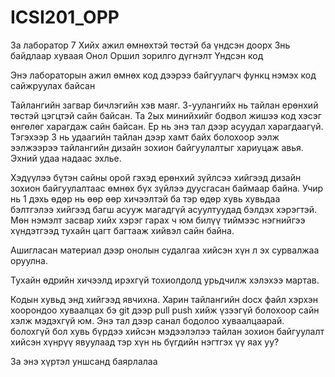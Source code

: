 # ICSI201_OPP

За лаборатор 7
Хийх ажил өмнөхтэй төстэй ба үндсэн доорх 3нь байдлаар хуваая
Онол
Оршил зорилго дүгнэлт
Үндсэн код

Энэ лабораторын ажил өмнөх код дээрээ байгуулагч функц нэмэх код сайжруулах байсан


Тайлангийн загвар бичлэгийн хэв маяг. 3-уулангийх нь тайлан ерөнхий төстэй цэгцтэй сайн байсан. Та 2ых минийхийг бодвол жишээ код хэсэг өнгөлөг харагдаж сайн байсан.
Ер нь энэ тал дээр асуудал харагдаагүй. Тэгэхээр 3 нь удаагийн тайлан дээр хамт байх болохоор ээлж ээлжээрээ тайлангийн дизайн зохион байгуулалтыг хариуцаж авья.
Эхний удаа надаас эхлье. 

Хэдүүлээ бүтэн сайны орой гэхэд ерөнхий зүйлсээ хийгээд дизайн зохион байгуулалтаас өмнөх бүх зүйлээ дуусгасан баймаар байна.
Учир нь 1 дэхь өдөр нь өөр өөр хичээлтэй ба тэр өдөр хувь хувьдаа бэлтгэлээ хийгээд багш асууж магадгүй асуултуудад бэлдэх хэрэгтэй.
Мөн нэмэлт засвар хийх хэрэг гарах ч юм билүү тиймээс нэгнийгээ хүндэтгээд тухайн цагт багтааж хийвэл сайн байна.

Ашигласан материал дээр онолын судалгаа хийсэн хүн л эх сурвалжаа оруулна.

Тухайн өдрийн хичээлд ирэхгүй тохиолдолд урьдчилж хэлэхээ мартав.

Кодын хувьд энд хийгээд явчихна. Харин тайлангийн docx файл хэрхэн хоорондоо хуваалцах бэ git дээр pull push хийж үзээгүй болохоор сайн хэлж мэдэхгүй юм.
Энэ тал дээр санал бодолоо хуваалцаарай. болохгүй бол хувь бүрдээ хийсэн мэдээлэлээ тайлан зохион байгуулалт хийсэн хүнрүү явуулаад тэр хүн нь бүгдийн нэгтгэх үү
яах уу?

За энэ хүртэл уншсанд баярлалаа
  

